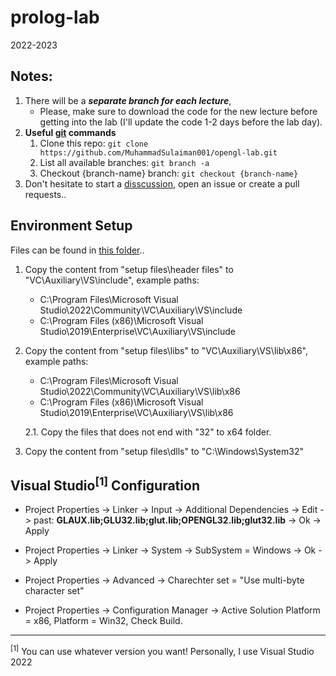 # prolog-lab 

2022-2023

## Notes:

1. There will be a ***separate branch for each lecture***, 
   - Please, make sure to download the code for the new lecture before getting into the lab (I'll update the code 1-2 days before the lab day).
2. **Useful [git](https://git-scm.com/download/win) commands**
    1. Clone this repo: `git clone https://github.com/MuhammadSulaiman001/opengl-lab.git`
    2. List all available branches: `git branch -a`
    3. Checkout {branch-name} branch: `git checkout {branch-name}`
3. Don't hesitate to start a [disscussion](https://github.com/MuhammadSulaiman001/opengl-lab/discussions), open an issue or create a pull requests..

## Environment Setup

Files can be found in [this folder](/setup%20files/)..

1. Copy the content from "setup files\header files" to "VC\Auxiliary\VS\include", example paths:
	- C:\Program Files\Microsoft Visual Studio\2022\Community\VC\Auxiliary\VS\include
	- C:\Program Files (x86)\Microsoft Visual Studio\2019\Enterprise\VC\Auxiliary\VS\include

2. Copy the content from "setup files\libs" to "VC\Auxiliary\VS\lib\x86", example paths:
	- C:\Program Files\Microsoft Visual Studio\2022\Community\VC\Auxiliary\VS\lib\x86
	- C:\Program Files (x86)\Microsoft Visual Studio\2019\Enterprise\VC\Auxiliary\VS\lib\x86

	2.1. Copy the files that does not end with "32" to x64 folder.

3. Copy the content from "setup files\dlls" to "C:\Windows\System32"

## Visual Studio<sup>[1]</sup> Configuration

- Project Properties -> Linker -> Input 
		-> Additional Dependencies 
		-> Edit -> past: **GLAUX.lib;GLU32.lib;glut.lib;OPENGL32.lib;glut32.lib**
		-> Ok -> Apply

- Project Properties -> Linker -> System -> SubSystem = Windows -> Ok -> Apply

- Project Properties -> Advanced 
-> Charechter set = "Use multi-byte character set"

- Project Properties -> Configuration Manager -> 
Active Solution Platform = x86, Platform = Win32, Check Build.

---
<sup>[1]</sup> You can use whatever version you want! Personally, I use Visual Studio 2022
